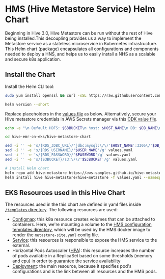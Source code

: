 # HMS (Hive Metastore Service) Helm Chart 

Beginning in Hive 3.0, Hive Metastore can be run without the rest of Hive being installed.This decoupling provides us a way to implement the Metastore service as a stateless microservice in Kubernetes infrastructure. This Helm chart (package) encapsulates all configurations and components needed to deploy a HNS, and helps us to easily install a NHS as a scalable and secure k8s application. 

## Install the Chart
Install the Helm CLI tool:
```bash
sudo yum install openssl && curl -sSL https://raw.githubusercontent.com/helm/helm/master/scripts/get-helm-3 | bash

helm version --short
```

Replace placeholders in the [values file](values.yaml) as below. Alternatively, secure your Hive metastore credentials in AWS Secrets manager via this [CDK value file](https://github.com/aws-samples/hive-emr-on-eks/blob/main/source/app_resources/hive-metastore-values.yaml). 
```bash
echo -e "\n Default HDFS: $S3BUCKET\n host: $HOST_NAME\n DB: $DB_NAME\n passowrd: $PASSWORD\n username: $USER_NAME\n"

cd hive-emr-on-eks/hive-metastore-chart

sed -i '' -e 's/{RDS_JDBC_URL}/"jdbc:mysql:\/\/'$HOST_NAME':3306\/'$DB_NAME'?createDatabaseIfNotExist=true&disableMariaDbDriver"/g' values.yaml 
sed -i '' -e 's/{RDS_USERNAME}/'$USER_NAME'/g' values.yaml 
sed -i '' -e 's/{RDS_PASSWORD}/'$PASSWORD'/g' values.yaml
sed -i '' -e 's/{S3BUCKET}/s3:\/\/'$S3BUCKET'/g' values.yaml
```

```bash
# install Helm chart
helm repo add hive-metastore https://aws-samples.github.io/hive-metastore-chart 
helm install hive hive-metastore/hive-metastore -f values.yaml --namespace=emr --debug
```

## EKS Resources used in this Hive Chart

The resources used in the this chart are defined in yaml files inside [`/templates` directory](./templates). The following resources are used:

- [Configmap](templates/configmap.yaml): this k8a resource creates volumes that can be attached to containers. Here, we're mounting a volume to the [HMS configuration templates directory](templates/deployment.yaml#L65), which will be used by the HMS docker image to render the `metastore-site.yaml` config file.
- [Service](templates/service.yaml): this resources is responsible to expose the HMS service to the external.
- Horizontal Pods Autoscaler ([HPA](templates/hpa.yaml)): this resource increases the number of pods available in a ReplicaSet based on some thresholds (memory and cpu) in order to guarantee the service availability
- [Deployment](templates/deployment.yaml): the main resource, because it specifies pod's configurations and is the link between all resources and the HMS pods.

